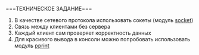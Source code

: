 ===ТЕХНИЧЕСКОЕ ЗАДАНИЕ===
1. В качестве сетевого протокола использовать сокеты (модуль [socket](https://docs.python.org/3/library/socket.html))
2. Связь между клиентами без сервера
3. Каждый клиент сам проверяет корректность данных
4. Для красивого вывода в консоли можно попробовать использовать модуль [pprint](https://docs.python.org/3/library/pprint.html)
